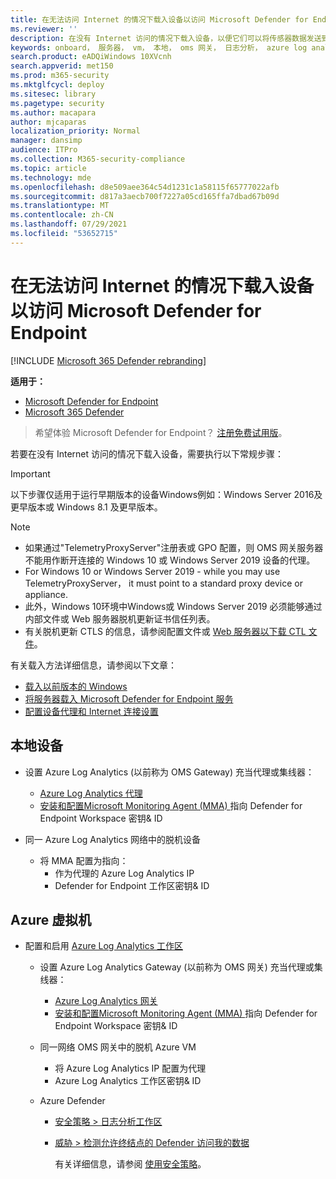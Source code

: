 ```yaml
---
title: 在无法访问 Internet 的情况下载入设备以访问 Microsoft Defender for Endpoint
ms.reviewer: ''
description: 在没有 Internet 访问的情况下载入设备，以便它们可以将传感器数据发送到 Microsoft Defender for Endpoint 传感器
keywords: onboard， 服务器， vm， 本地， oms 网关， 日志分析， azure log analytics， mma
search.product: eADQiWindows 10XVcnh
search.appverid: met150
ms.prod: m365-security
ms.mktglfcycl: deploy
ms.sitesec: library
ms.pagetype: security
ms.author: macapara
author: mjcaparas
localization_priority: Normal
manager: dansimp
audience: ITPro
ms.collection: M365-security-compliance
ms.topic: article
ms.technology: mde
ms.openlocfilehash: d8e509aee364c54d1231c1a58115f65777022afb
ms.sourcegitcommit: d817a3aecb700f7227a05cd165ffa7dbad67b09d
ms.translationtype: MT
ms.contentlocale: zh-CN
ms.lasthandoff: 07/29/2021
ms.locfileid: "53652715"
---
```

# <a name="onboard-devices-without-internet-access-to-microsoft-defender-for-endpoint"></a>在无法访问 Internet 的情况下载入设备以访问 Microsoft Defender for Endpoint

[!INCLUDE [Microsoft 365 Defender rebranding](../../includes/microsoft-defender.md)]


**适用于：**
- [Microsoft Defender for Endpoint](https://go.microsoft.com/fwlink/p/?linkid=2154037)
- [Microsoft 365 Defender](https://go.microsoft.com/fwlink/?linkid=2118804)

> 希望体验 Microsoft Defender for Endpoint？ [注册免费试用版](https://signup.microsoft.com/create-account/signup?products=7f379fee-c4f9-4278-b0a1-e4c8c2fcdf7e&ru=https://aka.ms/MDEp2OpenTrial?ocid=docs-wdatp-exposedapis-abovefoldlink)。


若要在没有 Internet 访问的情况下载入设备，需要执行以下常规步骤：

> [!IMPORTANT] 
> 以下步骤仅适用于运行早期版本的设备Windows例如：Windows Server 2016及更早版本或 Windows 8.1 及更早版本。

> [!NOTE]
> - 如果通过"TelemetryProxyServer"注册表或 GPO 配置，则 OMS 网关服务器不能用作断开连接的 Windows 10 或 Windows Server 2019 设备的代理。
> - For Windows 10 or Windows Server 2019 - while you may use TelemetryProxyServer， it must point to a standard proxy device or appliance.
> - 此外，Windows 10环境中Windows或 Windows Server 2019 必须能够通过内部文件或 Web 服务器脱机更新证书信任列表。
> - 有关脱机更新 CTLS 的信息，请参阅配置文件或 [Web 服务器以下载 CTL 文件](/previous-versions/windows/it-pro/windows-server-2012-r2-and-2012/dn265983(v=ws.11)#configure-a-file-or-web-server-to-download-the-ctl-files)。

有关载入方法详细信息，请参阅以下文章：
- [载入以前版本的 Windows](/microsoft-365/security/defender-endpoint/onboard-downlevel)
- [将服务器载入 Microsoft Defender for Endpoint 服务](/microsoft-365/security/defender-endpoint/configure-server-endpoints#windows-server-2008-r2-sp1--windows-server-2012-r2-and-windows-server-2016)
- [配置设备代理和 Internet 连接设置](/microsoft-365/security/defender-endpoint/configure-proxy-internet#configure-the-proxy-server-manually-using-a-registry-based-static-proxy)

## <a name="on-premises-devices"></a>本地设备

- 设置 Azure Log Analytics (以前称为 OMS Gateway) 充当代理或集线器：
  - [Azure Log Analytics 代理](/azure/azure-monitor/platform/gateway#download-the-log-analytics-gateway)
  - [安装和配置Microsoft Monitoring Agent (MMA) ](configure-server-endpoints.md#install-and-configure-microsoft-monitoring-agent-mma-to-report-sensor-data-to-microsoft-defender-for-endpoint)指向 Defender for Endpoint Workspace 密钥& ID

- 同一 Azure Log Analytics 网络中的脱机设备
  -  将 MMA 配置为指向：
     - 作为代理的 Azure Log Analytics IP
     - Defender for Endpoint 工作区密钥& ID

## <a name="azure-virtual-machines"></a>Azure 虚拟机
- 配置和启用 [Azure Log Analytics 工作区](/azure/azure-monitor/platform/gateway)

    - 设置 Azure Log Analytics Gateway (以前称为 OMS 网关) 充当代理或集线器：
      - [Azure Log Analytics 网关](/azure/azure-monitor/platform/gateway#download-the-log-analytics-gateway)
      - [安装和配置Microsoft Monitoring Agent (MMA) ](configure-server-endpoints.md#install-and-configure-microsoft-monitoring-agent-mma-to-report-sensor-data-to-microsoft-defender-for-endpoint)指向 Defender for Endpoint Workspace 密钥& ID
    - 同一网络 OMS 网关中的脱机 Azure VM
      - 将 Azure Log Analytics IP 配置为代理
      - Azure Log Analytics 工作区密钥& ID

    - Azure Defender
      - [安全策略 \> 日志分析工作区](/azure/security-center/security-center-wdatp#enable-windows-defender-atp-integration)
      - [威胁 \> 检测允许终结点的 Defender 访问我的数据](/azure/security-center/security-center-wdatp#enable-windows-defender-atp-integration)

        有关详细信息，请参阅 [使用安全策略](/azure/security-center/tutorial-security-policy)。
